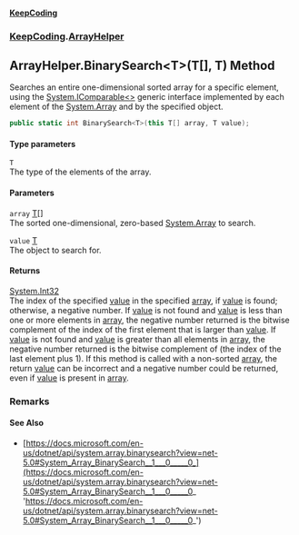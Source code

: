 #### [KeepCoding](index.md 'index')
### [KeepCoding](KeepCoding.md 'KeepCoding').[ArrayHelper](KeepCoding_ArrayHelper.md 'KeepCoding.ArrayHelper')
## ArrayHelper.BinarySearch&lt;T&gt;(T[], T) Method
Searches an entire one-dimensional sorted array for a specific element, using the [System.IComparable&lt;&gt;](https://docs.microsoft.com/en-us/dotnet/api/System.IComparable-1 'System.IComparable`1') generic interface implemented by each element of the [System.Array](https://docs.microsoft.com/en-us/dotnet/api/System.Array 'System.Array') and by the specified object.  
```csharp
public static int BinarySearch<T>(this T[] array, T value);
```
#### Type parameters
<a name='KeepCoding_ArrayHelper_BinarySearch_T_(T___T)_T'></a>
`T`  
The type of the elements of the array.
  
#### Parameters
<a name='KeepCoding_ArrayHelper_BinarySearch_T_(T___T)_array'></a>
`array` [T](KeepCoding_ArrayHelper_BinarySearch_T_(T___T).md#KeepCoding_ArrayHelper_BinarySearch_T_(T___T)_T 'KeepCoding.ArrayHelper.BinarySearch&lt;T&gt;(T[], T).T')[[]](https://docs.microsoft.com/en-us/dotnet/api/System.Array 'System.Array')  
The sorted one-dimensional, zero-based [System.Array](https://docs.microsoft.com/en-us/dotnet/api/System.Array 'System.Array') to search.
  
<a name='KeepCoding_ArrayHelper_BinarySearch_T_(T___T)_value'></a>
`value` [T](KeepCoding_ArrayHelper_BinarySearch_T_(T___T).md#KeepCoding_ArrayHelper_BinarySearch_T_(T___T)_T 'KeepCoding.ArrayHelper.BinarySearch&lt;T&gt;(T[], T).T')  
The object to search for.
  
#### Returns
[System.Int32](https://docs.microsoft.com/en-us/dotnet/api/System.Int32 'System.Int32')  
The index of the specified [value](KeepCoding_ArrayHelper_BinarySearch_T_(T___T).md#KeepCoding_ArrayHelper_BinarySearch_T_(T___T)_value 'KeepCoding.ArrayHelper.BinarySearch&lt;T&gt;(T[], T).value') in the specified [array](KeepCoding_ArrayHelper_BinarySearch_T_(T___T).md#KeepCoding_ArrayHelper_BinarySearch_T_(T___T)_array 'KeepCoding.ArrayHelper.BinarySearch&lt;T&gt;(T[], T).array'), if [value](KeepCoding_ArrayHelper_BinarySearch_T_(T___T).md#KeepCoding_ArrayHelper_BinarySearch_T_(T___T)_value 'KeepCoding.ArrayHelper.BinarySearch&lt;T&gt;(T[], T).value') is found; otherwise, a negative number. If [value](KeepCoding_ArrayHelper_BinarySearch_T_(T___T).md#KeepCoding_ArrayHelper_BinarySearch_T_(T___T)_value 'KeepCoding.ArrayHelper.BinarySearch&lt;T&gt;(T[], T).value') is not found and [value](KeepCoding_ArrayHelper_BinarySearch_T_(T___T).md#KeepCoding_ArrayHelper_BinarySearch_T_(T___T)_value 'KeepCoding.ArrayHelper.BinarySearch&lt;T&gt;(T[], T).value') is less than one or more elements in [array](KeepCoding_ArrayHelper_BinarySearch_T_(T___T).md#KeepCoding_ArrayHelper_BinarySearch_T_(T___T)_array 'KeepCoding.ArrayHelper.BinarySearch&lt;T&gt;(T[], T).array'), the negative number returned is the bitwise complement of the index of the first element that is larger than [value](KeepCoding_ArrayHelper_BinarySearch_T_(T___T).md#KeepCoding_ArrayHelper_BinarySearch_T_(T___T)_value 'KeepCoding.ArrayHelper.BinarySearch&lt;T&gt;(T[], T).value'). If [value](KeepCoding_ArrayHelper_BinarySearch_T_(T___T).md#KeepCoding_ArrayHelper_BinarySearch_T_(T___T)_value 'KeepCoding.ArrayHelper.BinarySearch&lt;T&gt;(T[], T).value') is not found and [value](KeepCoding_ArrayHelper_BinarySearch_T_(T___T).md#KeepCoding_ArrayHelper_BinarySearch_T_(T___T)_value 'KeepCoding.ArrayHelper.BinarySearch&lt;T&gt;(T[], T).value') is greater than all elements in [array](KeepCoding_ArrayHelper_BinarySearch_T_(T___T).md#KeepCoding_ArrayHelper_BinarySearch_T_(T___T)_array 'KeepCoding.ArrayHelper.BinarySearch&lt;T&gt;(T[], T).array'), the negative number returned is the bitwise complement of (the index of the last element plus 1). If this method is called with a non-sorted [array](KeepCoding_ArrayHelper_BinarySearch_T_(T___T).md#KeepCoding_ArrayHelper_BinarySearch_T_(T___T)_array 'KeepCoding.ArrayHelper.BinarySearch&lt;T&gt;(T[], T).array'), the return [value](KeepCoding_ArrayHelper_BinarySearch_T_(T___T).md#KeepCoding_ArrayHelper_BinarySearch_T_(T___T)_value 'KeepCoding.ArrayHelper.BinarySearch&lt;T&gt;(T[], T).value') can be incorrect and a negative number could be returned, even if [value](KeepCoding_ArrayHelper_BinarySearch_T_(T___T).md#KeepCoding_ArrayHelper_BinarySearch_T_(T___T)_value 'KeepCoding.ArrayHelper.BinarySearch&lt;T&gt;(T[], T).value') is present in [array](KeepCoding_ArrayHelper_BinarySearch_T_(T___T).md#KeepCoding_ArrayHelper_BinarySearch_T_(T___T)_array 'KeepCoding.ArrayHelper.BinarySearch&lt;T&gt;(T[], T).array').
### Remarks
#### See Also
- [https://docs.microsoft.com/en-us/dotnet/api/system.array.binarysearch?view=net-5.0#System_Array_BinarySearch__1___0_____0_](https://docs.microsoft.com/en-us/dotnet/api/system.array.binarysearch?view=net-5.0#System_Array_BinarySearch__1___0_____0_ 'https://docs.microsoft.com/en-us/dotnet/api/system.array.binarysearch?view=net-5.0#System_Array_BinarySearch__1___0_____0_')
